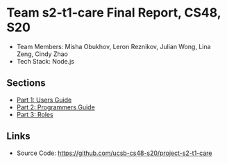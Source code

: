 # Team s2-t1-care Final Report, CS48, S20

- Team Members: Misha Obukhov, Leron Reznikov, Julian Wong, Lina Zeng, Cindy Zhao
- Tech Stack: Node.js

## Sections

- [Part 1: Users Guide](./users_guide.md)
- [Part 2: Programmers Guide](./programmers_guide.md)
- [Part 3: Roles](./roles.md)

## Links

- Source Code: https://github.com/ucsb-cs48-s20/project-s2-t1-care
